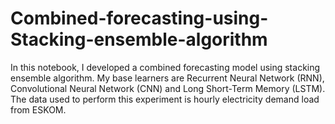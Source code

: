 # Combined-forecasting-using-Stacking-ensemble-algorithm
In this notebook, I developed a combined forecasting model using stacking ensemble algorithm. My base learners are Recurrent Neural Network (RNN), Convolutional Neural Network (CNN) and Long Short-Term Memory (LSTM). The data used to perform this experiment is hourly electricity demand load from ESKOM. 

